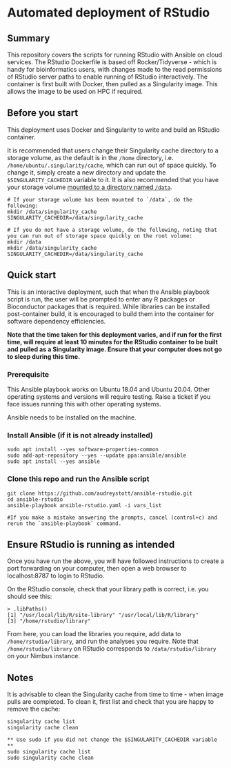 # Automated deployment of RStudio

## Summary
This repository covers the scripts for running RStudio with Ansible on cloud services. The RStudio Dockerfile is based off Rocker/Tidyverse - which is handy for bioinformatics users, with changes made to the read permissions of RStudio server paths to enable running of RStudio interactively. The container is first built with Docker, then pulled as a Singularity image. This allows the image to be used on HPC if required. 

## Before you start

This deployment uses Docker and Singularity to write and build an RStudio container.

It is recommended that users change their Singularity cache directory to a storage volume, as the default is in the `/home` directory, i.e. `/home/ubuntu/.singularity/cache`, which can run out of space quickly. To change it, simply create a new directory and update the `$SINGULARITY_CACHEDIR` variable to it. It is also recommended that you have your storage volume [mounted to a directory named `/data`](https://support.pawsey.org.au/documentation/display/US/Attach+a+Storage+Volume). 

    
    # If your storage volume has been mounted to `/data`, do the following:
    mkdir /data/singularity_cache
    SINGULARITY_CACHEDIR=/data/singularity_cache

    # If you do not have a storage volume, do the following, noting that you can run out of storage space quickly on the root volume:
    mkdir /data
    mkdir /data/singularity_cache
    SINGULARITY_CACHEDIR=/data/singularity_cache

## Quick start
This is an interactive deployment, such that when the Ansible playbook script is run, the user will be prompted to enter any R packages or Bioconductor packages that is required. While libraries can be installed post-container build, it is encouraged to build them into the container for software dependency efficiencies.

**Note that the time taken for this deployment varies, and if run for the first time, will require at least 10 minutes for the RStudio container to be built and pulled as a Singularity image. Ensure that your computer does not go to sleep during this time.**

### Prerequisite
This Ansible playbook works on Ubuntu 18.04 and Ubuntu 20.04. Other operating systems and versions will require testing. Raise a ticket if you face issues running this with other operating systems.

Ansible needs to be installed on the machine.

### Install Ansible (if it is not already installed)

    sudo apt install --yes software-properties-common
    sudo add-apt-repository --yes --update ppa:ansible/ansible
    sudo apt install --yes ansible
    
### Clone this repo and run the Ansible script

    git clone https://github.com/audreystott/ansible-rstudio.git
    cd ansible-rstudio
    ansible-playbook ansible-rstudio.yaml -i vars_list

    #If you make a mistake answering the prompts, cancel (control+c) and rerun the `ansible-playbook` command.

## Ensure RStudio is running as intended

Once you have run the above, you will have followed instructions to create a port forwarding on your computer, then open a web browser to localhost:8787 to login to RStudio.

On the RStudio console, check that your library path is correct, i.e. you should see this:

    > .libPaths()
    [1] "/usr/local/lib/R/site-library" "/usr/local/lib/R/library"     
    [3] "/home/rstudio/library"

From here, you can load the libraries you require, add data to `/home/rstudio/library`, and run the analyses you require. Note that `/home/rstudio/library` on RStudio corresponds to `/data/rstudio/library` on your Nimbus instance.

## Notes

It is advisable to clean the Singularity cache from time to time - when image pulls are completed. To clean it, first list and check that you are happy to remove the cache:

    singularity cache list
    singularity cache clean

    ** Use sudo if you did not change the $SINGULARITY_CACHEDIR variable **
    sudo singularity cache list
    sudo singularity cache clean